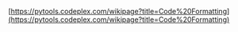 [https://pytools.codeplex.com/wikipage?title=Code%20Formatting](https://pytools.codeplex.com/wikipage?title=Code%20Formatting)